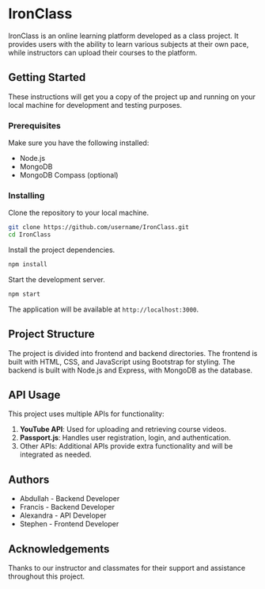 # IronClass

IronClass is an online learning platform developed as a class project. It provides users with the ability to learn various subjects at their own pace, while instructors can upload their courses to the platform.

## Getting Started

These instructions will get you a copy of the project up and running on your local machine for development and testing purposes.

### Prerequisites

Make sure you have the following installed:

- Node.js
- MongoDB
- MongoDB Compass (optional)

### Installing

Clone the repository to your local machine.

```bash
git clone https://github.com/username/IronClass.git
cd IronClass
```

Install the project dependencies.

```bash
npm install
```

Start the development server.

```bash
npm start
```

The application will be available at `http://localhost:3000`.

## Project Structure

The project is divided into frontend and backend directories. The frontend is built with HTML, CSS, and JavaScript using Bootstrap for styling. The backend is built with Node.js and Express, with MongoDB as the database.

## API Usage

This project uses multiple APIs for functionality:

1. **YouTube API**: Used for uploading and retrieving course videos.
2. **Passport.js**: Handles user registration, login, and authentication.
3. Other APIs: Additional APIs provide extra functionality and will be integrated as needed.

## Authors

- Abdullah - Backend Developer
- Francis - Backend Developer
- Alexandra - API Developer
- Stephen - Frontend Developer

## Acknowledgements

Thanks to our instructor and classmates for their support and assistance throughout this project.
